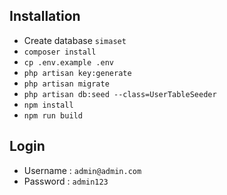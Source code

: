 ## Installation 

- Create database `simaset`
- `composer install`
- `cp .env.example .env`
- `php artisan key:generate`
- `php artisan migrate`
- `php artisan db:seed --class=UserTableSeeder`
- `npm install`
- `npm run build`

## Login

- Username : `admin@admin.com`
- Password : `admin123`